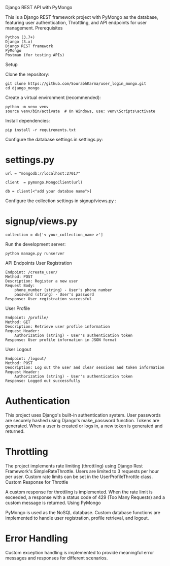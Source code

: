 Django REST API with PyMongo

This is a Django REST framework project with PyMongo as the database, featuring user authentication, Throttling, and API endpoints for user management.
Prerequisites

    Python (3.7+)
    Django (3.x)
    Django REST framework
    PyMongo
    Postman (for testing APIs)

Setup

Clone the repository:


    git clone https://github.com/SourabhKarma/user_login_mongo.git
    cd django_mongo

Create a virtual environment (recommended):


    python -m venv venv
    source venv/bin/activate  # On Windows, use: venv\Scripts\activate

Install dependencies:


    pip install -r requirements.txt

Configure the database settings in settings.py:


# settings.py
    url = "mongodb://localhost:27017"

    client  = pymongo.MongoClient(url)

    db = client[<"add your databse name">]

Configure the collection settings in signup/views.py :


# signup/views.py

    collection = db['< your_collection_name >'] 



Run the development server:


    python manage.py runserver

API Endpoints
User Registration

    Endpoint: /create_user/
    Method: POST
    Description: Register a new user
    Request Body:
        phone_number (string) - User's phone number
        password (string) - User's password
    Response: User registration successful

User Profile

    Endpoint: /profile/
    Method: GET
    Description: Retrieve user profile information
    Request Header:
        Authorization (string) - User's authentication token
    Response: User profile information in JSON format

User Logout

    Endpoint: /logout/
    Method: POST
    Description: Log out the user and clear sessions and token information
    Request Header:
        Authorization (string) - User's authentication token
    Response: Logged out successfully

# Authentication

This project uses Django's built-in authentication system. User passwords are securely hashed using Django's make_password function. Tokens are generated. When a user is created or logs in, a new token is generated and returned.

# Throttling

The project implements rate limiting (throttling) using Django Rest Framework's SimpleRateThrottle. Users are limited to 3 requests per hour per user. Custom rate limits can be set in the UserProfileThrottle class.
Custom Response for Throttle

A custom response for throttling is implemented. When the rate limit is exceeded, a response with a status code of 429 (Too Many Requests) and a custom message is returned.
Using PyMongo

PyMongo is used as the NoSQL database. Custom database functions are implemented to handle user registration, profile retrieval, and logout.

# Error Handling

Custom exception handling is implemented to provide meaningful error messages and responses for different scenarios.
